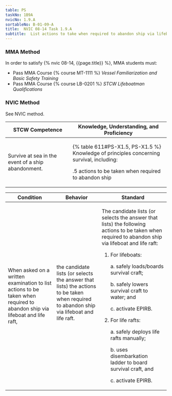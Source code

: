 ```yaml
---
table: PS
taskNo: 1B9A
nvicNo: 1.9.A 
sortableNo: B-01-09-A
title:  NVIC 08-14 Task 1.9.A
subtitle:  List actions to take when required to abandon ship via lifeboat and life raft
---
```



### MMA Method

In order to satisfy  {% nvic 08-14, {{page.title}}  %}, MMA students must:

* Pass MMA Course {% course MT-1111 %}  *Vessel Familiarization and Basic Safety Training*
* Pass MMA Course {% course LB-0201 %}  *STCW Lifeboatman Qualifications*


### NVIC Method

<a onclick="togglevisibility('nvic_methods')" >See NVIC method.</a>

<div id='nvic_methods' class='hide'>

<table>
<thead>
<tr>
<th class='forty'> STCW Competence </th>
<th class='sixty'> Knowledge, Understanding, and Proficiency </th>
</tr>
</thead>




<tbody>
<tr><td markdown='1'>

Survive at sea in the event of a ship abandonment.

</td><td markdown='1'>

{% table 611#PS-X1.5, PS-X1.5 %} Knowledge of principles concerning survival, including:

.5  actions to be taken when required to abandon ship

</td></tr>


</tbody>
</table>


<table>
<thead>
<tr><th class='twenty'>  Condition </th><th class='twenty'> Behavior </th><th  class='sixty'>Standard </th></tr>
</thead>
<tbody >



<tr><td markdown='1'>

When asked on a written examination to list actions to be taken when required to abandon ship via lifeboat and life raft,

</td><td markdown='1'>

the candidate lists (or selects the answer that lists) the actions to be taken when required to abandon ship via lifeboat and life raft.

<br>

<div class="tooltip" markdown='1'>



</div>


</td><td markdown='1'>

The candidate lists (or selects the answer that lists) the following actions to be taken when required to abandon ship via lifeboat and life raft: 

1.  For lifeboats: 

	a. safely loads/boards survival  craft;

 	b. safely lowers survival craft to  water;  and

 	c. activate EPIRB. 

2.  For life rafts: 

 	a. safely deploys life rafts manually; 

 	b. uses disembarkation ladder to board survival craft, and 

 	c. activate EPIRB.

</td></tr>
</tbody>
</table>
</div>
